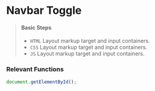 # Navbar Toggle



> #### Basic Steps
>
> - `HTML` Layout markup target and input containers.
> - `CSS` Layout markup target and input containers.
> - `JS` Layout markup target and input containers.





### Relevant Functions 

```javascript
document.getElementById();
```




